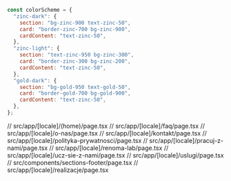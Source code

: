 ```js
const colorScheme = {
  "zinc-dark": {
    section: "bg-zinc-900 text-zinc-50",
    card: "border-zinc-700 bg-zinc-900",
    cardContent: "text-zinc-50",
  },
  "zinc-light": {
    section: "text-zinc-950 bg-zinc-300",
    card: "border-zinc-300 bg-zinc-200",
    cardContent: "text-zinc-50",
  },
  "gold-dark": {
    section: "bg-gold-950 text-gold-50",
    card: "border-gold-700 bg-gold-900",
    cardContent: "text-zinc-50",
  },
};
```

// src/app/[locale]/(home)/page.tsx
// src/app/[locale]/faq/page.tsx
// src/app/[locale]/o-nas/page.tsx
// src/app/[locale]/kontakt/page.tsx
// src/app/[locale]/polityka-prywatnosci/page.tsx
// src/app/[locale]/pracuj-z-nami/page.tsx
// src/app/[locale]/renoma-lab/page.tsx
// src/app/[locale]/ucz-sie-z-nami/page.tsx
// src/app/[locale]/uslugi/page.tsx
// src/components/sections-footer/page.tsx
// src/app/[locale]/realizacje/page.tsx
